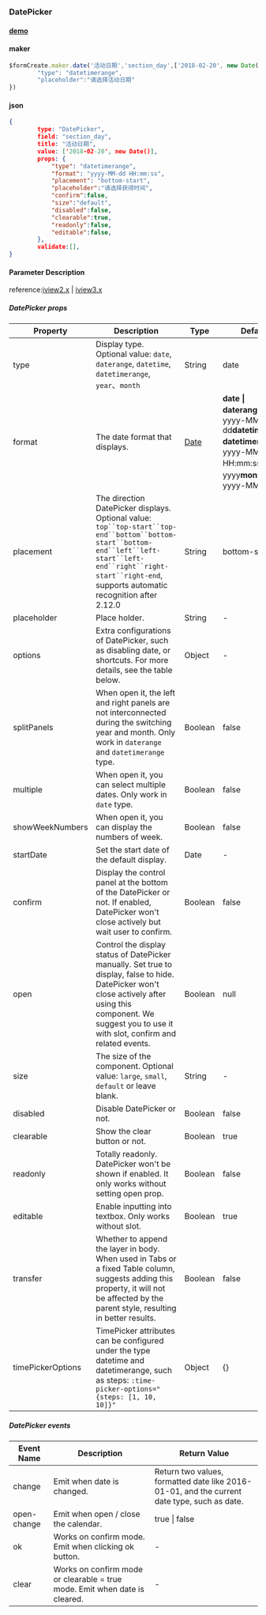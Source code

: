 ### DatePicker

#### [demo](https://jsrun.net/HehKp/edit)

#### maker
```js
$formCreate.maker.date('活动日期','section_day',['2018-02-20', new Date()]).props({
        "type": "datetimerange",
        "placeholder":"请选择活动日期"
})
```

#### json
```json
{
        type: "DatePicker",
        field: "section_day",
        title: "活动日期",
        value: ['2018-02-20', new Date()],
        props: {
            "type": "datetimerange",
            "format": "yyyy-MM-dd HH:mm:ss",
            "placement": "bottom-start",
            "placeholder":"请选择获得时间",
            "confirm":false,
            "size":"default",
            "disabled":false,
            "clearable":true,
            "readonly":false,
            "editable":false,
        },
        validate:[],
}
```

#### Parameter Description

reference:[iview2.x](http://v2.iviewui.com/components/date-picker#API) | [iview3.x](https://www.iviewui.com/components/date-picker#API)



##### DatePicker props

| Property            | Description                                                  | Type                        | Default                                                      |
| ------------------- | ------------------------------------------------------------ | --------------------------- | ------------------------------------------------------------ |
| type                | Display type. Optional value: `date`, `daterange`, `datetime`, `datetimerange`, `year`、`month` | String                      | date                                                         |
| format              | The date format that displays.                               | [ Date](javascript:void(0)) | **date \| daterange**： yyyy-MM-dd**datetime \| datetimerange**： yyyy-MM-dd HH:mm:ss**year**：yyyy**month**：yyyy-MM |
| placement           | The direction DatePicker displays. Optional value: `top``top-start``top-end``bottom``bottom-start``bottom-end``left``left-start``left-end``right``right-start``right-end`, supports automatic recognition after 2.12.0 | String                      | bottom-start                                                 |
| placeholder         | Place holder.                                                | String                      | -                                                            |
| options             | Extra configurations of DatePicker, such as disabling date, or shortcuts. For more details, see the table below. | Object                      | -                                                            |
| splitPanels        | When open it, the left and right panels are not interconnected during the switching year and month. Only work in `daterange` and `datetimerange` type. | Boolean                     | false                                                        |
| multiple            | When open it, you can select multiple dates. Only work in `date` type. | Boolean                     | false                                                        |
| showWeekNumbers   | When open it, you can display the numbers of week.           | Boolean                     | false                                                        |
| startDate          | Set the start date of the default display.                   | Date                        | -                                                            |
| confirm             | Display the control panel at the bottom of the DatePicker or not. If enabled, DatePicker won't close actively but wait user to confirm. | Boolean                     | false                                                        |
| open                | Control the display status of DatePicker manually. Set true to display, false to hide. DatePicker won't close actively after using this component. We suggest you to use it with slot, confirm and related events. | Boolean                     | null                                                         |
| size                | The size of the component. Optional value: `large`, `small`, `default` or leave blank. | String                      | -                                                            |
| disabled            | Disable DatePicker or not.                                   | Boolean                     | false                                                        |
| clearable           | Show the clear button or not.                                | Boolean                     | true                                                         |
| readonly            | Totally readonly. DatePicker won't be shown if enabled. It only works without setting open prop. | Boolean                     | false                                                        |
| editable            | Enable inputting into textbox. Only works without slot.      | Boolean                     | true                                                         |
| transfer            | Whether to append the layer in body. When used in Tabs or a fixed Table column, suggests adding this property, it will not be affected by the parent style, resulting in better results. | Boolean                     | false                                                        |
| timePickerOptions | TimePicker attributes can be configured under the type datetime and datetimerange, such as steps: `:time-picker-options="{steps: [1, 10, 10]}"` | Object                      | {}                                                           |

##### DatePicker events

| Event Name  | Description                                                  | Return Value                                                 |
| ----------- | ------------------------------------------------------------ | ------------------------------------------------------------ |
| change      | Emit when date is changed.                                   | Return two values, formatted date like 2016-01-01, and the current date type, such as date. |
| open-change | Emit when open / close the calendar.                         | true \| false                                                |
| ok          | Works on confirm mode. Emit when clicking ok button.         | -                                                            |
| clear       | Works on confirm mode or clearable = true mode. Emit when date is cleared. | -                                                            |


